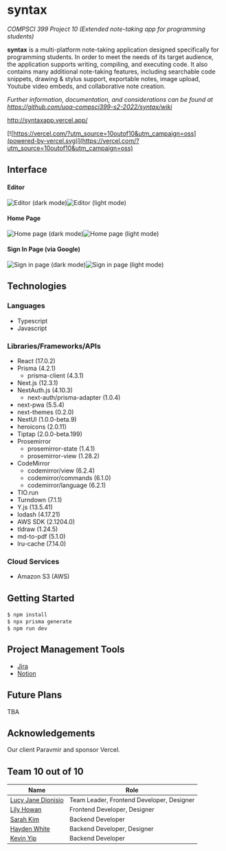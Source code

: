 # syntax
*COMPSCI 399 Project 10 (Extended note-taking app for programming students)*

**syntax** is a multi-platform note-taking application designed specifically for programming students. In order to meet the needs of its target audience, the application supports writing, compiling, and executing code. It also contains many additional note-taking features, including searchable code snippets, drawing & stylus support, exportable notes, image upload, Youtube video embeds, and collaborative note creation.

*Further information, documentation, and considerations can be found at https://github.com/uoa-compsci399-s2-2022/syntax/wiki*

http://syntaxapp.vercel.app/

[![https://vercel.com/?utm_source=10outof10&utm_campaign=oss](powered-by-vercel.svg)](https://vercel.com/?utm_source=10outof10&utm_campaign=oss)

## Interface
#### Editor
<img src="https://i.imgur.com/GbcE0gK.png" alt="Editor (dark mode)" width="50%" /><img src="https://i.imgur.com/8wLahnf.png" alt="Editor (light mode)" width="50%" />

#### Home Page
<img src="https://i.imgur.com/WjYekpE.png" alt="Home page (dark mode)" width="50%" /><img src="https://i.imgur.com/6Gxf73k.png" alt="Home page (light mode)" width="50%" />

#### Sign In Page (via Google)
<img src="https://i.imgur.com/DjeHkxX.png" alt="Sign in page (dark mode)" width="50%" /><img src="https://i.imgur.com/t1nY8nY.png" alt="Sign in page (light mode)" width="50%" />

## Technologies

### Languages
* Typescript
* Javascript

### Libraries/Frameworks/APIs
* React (17.0.2)
* Prisma (4.2.1)
    * prisma-client (4.3.1)
* Next.js (12.3.1)
* NextAuth.js (4.10.3)
    * next-auth/prisma-adapter (1.0.4)
* next-pwa (5.5.4)
* next-themes (0.2.0)
* NextUI (1.0.0-beta.9)
* heroicons (2.0.11)
* Tiptap (2.0.0-beta.199)
* Prosemirror 
    * prosemirror-state (1.4.1)
    * prosemirror-view (1.28.2)
* CodeMirror 
    * codemirror/view (6.2.4)
    * codemirror/commands (6.1.0)
    * codemirror/language (6.2.1)
* TIO.run
* Turndown (7.1.1)
* Y.js (13.5.41)
* lodash (4.17.21)
* AWS SDK (2.1204.0)
* tldraw (1.24.5)
* md-to-pdf (5.1.0)
* lru-cache (7.14.0)

### Cloud Services
* Amazon S3 (AWS)

## Getting Started
```
$ npm install
$ npx prisma generate
$ npm run dev
```

## Project Management Tools
* [Jira](https://10outof10.atlassian.net/jira/software/projects/TEN10/boards/1/roadmap) 
* [Notion](https://elegant-joke-27e.notion.site/CS399-Project-Team-10-c6ba4a95d1ae4e14bf42fd1657b88776)

## Future Plans
TBA

## Acknowledgements

Our client Paravmir and sponsor Vercel.

## Team 10 out of 10
| Name  | Role |
| --- | --- |
| [Lucy Jane Dionisio](https://github.com/momor1n)  | Team Leader, Frontend Developer, Designer  |
| [Lily Howan](https://github.com/lilyhowan)  | Frontend Developer, Designer  |
| [Sarah Kim](https://github.com/bonjuruu)  | Backend Developer  |
| [Hayden White](https://github.com/HFx6)  | Backend Developer, Designer  |
| [Kevin Yip](https://github.com/kyip053)  | Backend Developer  |
